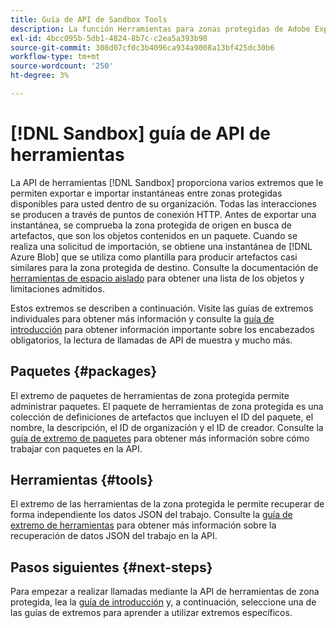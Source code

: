 ```yaml
---
title: Guía de API de Sandbox Tools
description: La función Herramientas para zonas protegidas de Adobe Experience Platform permite exportar e importar una instantánea de las configuraciones de las zonas protegidas entre zonas protegidas.
exl-id: 4bcc095b-5db1-4824-8b7c-c2ea5a393b98
source-git-commit: 308d07cf0c3b4096ca934a9008a13bf425dc30b6
workflow-type: tm+mt
source-wordcount: '250'
ht-degree: 3%

---
```


# [!DNL Sandbox] guía de API de herramientas

La API de herramientas [!DNL Sandbox] proporciona varios extremos que le permiten exportar e importar instantáneas entre zonas protegidas disponibles para usted dentro de su organización. Todas las interacciones se producen a través de puntos de conexión HTTP. Antes de exportar una instantánea, se comprueba la zona protegida de origen en busca de artefactos, que son los objetos contenidos en un paquete. Cuando se realiza una solicitud de importación, se obtiene una instantánea de [!DNL Azure Blob] que se utiliza como plantilla para producir artefactos casi similares para la zona protegida de destino. Consulte la documentación de [herramientas de espacio aislado](../ui/sandbox-tooling.md#objects-supported-for-sandbox-tooling) para obtener una lista de los objetos y limitaciones admitidos.

Estos extremos se describen a continuación. Visite las guías de extremos individuales para obtener más información y consulte la [guía de introducción](./getting-started.md) para obtener información importante sobre los encabezados obligatorios, la lectura de llamadas de API de muestra y mucho más.

## Paquetes {#packages}

El extremo de paquetes de herramientas de zona protegida permite administrar paquetes. El paquete de herramientas de zona protegida es una colección de definiciones de artefactos que incluyen el ID del paquete, el nombre, la descripción, el ID de organización y el ID de creador. Consulte la [guía de extremo de paquetes](./packages.md) para obtener más información sobre cómo trabajar con paquetes en la API.

## Herramientas {#tools}

El extremo de las herramientas de la zona protegida le permite recuperar de forma independiente los datos JSON del trabajo. Consulte la [guía de extremo de herramientas](./tools.md) para obtener más información sobre la recuperación de datos JSON del trabajo en la API.

## Pasos siguientes {#next-steps}

Para empezar a realizar llamadas mediante la API de herramientas de zona protegida, lea la [guía de introducción](./getting-started.md) y, a continuación, seleccione una de las guías de extremos para aprender a utilizar extremos específicos.
